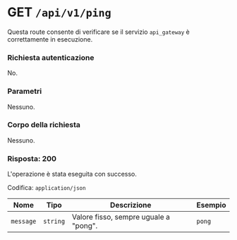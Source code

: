 # GET `/api/v1/ping`

Questa route consente di verificare se il servizio `api_gateway` è correttamente in esecuzione.

### Richiesta autenticazione

No.

### Parametri

Nessuno.

### Corpo della richiesta

Nessuno.

### Risposta: 200

L'operazione è stata eseguita con successo.

Codifica: `application/json`

| Nome | Tipo | Descrizione | Esempio |
|------------ |---------- |-------------------------------------------- |----------- |
| `message` | `string` | Valore fisso, sempre uguale a "pong". | `pong` |
